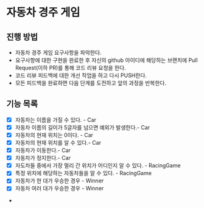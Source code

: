 # 자동차 경주 게임
## 진행 방법
* 자동차 경주 게임 요구사항을 파악한다.
* 요구사항에 대한 구현을 완료한 후 자신의 github 아이디에 해당하는 브랜치에 Pull Request(이하 PR)를 통해 코드 리뷰 요청을 한다.
* 코드 리뷰 피드백에 대한 개선 작업을 하고 다시 PUSH한다.
* 모든 피드백을 완료하면 다음 단계를 도전하고 앞의 과정을 반복한다.
## 기능 목록
 - [x] 자동차는 이름을 가질 수 있다. - Car
 - [x] 자동차 이름의 길이가 5글자를 넘으면 예외가 발생한다.- Car
 - [x] 자동차의 현재 위치는 0이다. - Car
 - [x] 자동차의 현재 위치를 알 수 있다.- Car
 - [x] 자동차가 이동한다.- Car
 - [x] 자동차가 정지한다.- Car
 - [x] 자도차들 중에서 가장 멀리 간 위치가 어디인지 알 수 있다. - RacingGame
 - [x] 특정 위치에 해당하는 자동차들을 알 수 있다. - RacingGame
 - [x] 자동차가 한 대가 우승한 경우 - Winner
 - [x] 자동차 여러 대가 우승한 경우 - Winner
 - 